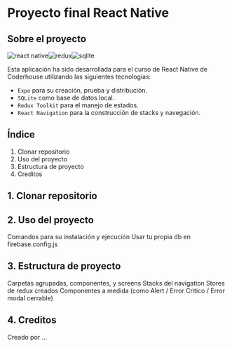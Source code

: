 # Proyecto final React Native

## Sobre el proyecto

![react native](https://img.shields.io/badge/React_Native-20232A?style=for-the-badge&logo=react&logoColor=61DAFB)![redux](https://img.shields.io/badge/Redux-593D88?style=for-the-badge&logo=redux&logoColor=white)![sqlite](https://img.shields.io/badge/SQLite-07405E?style=for-the-badge&logo=sqlite&logoColor=white)

Esta aplicación ha sido desarrollada para el curso de React Native de Coderhouse utilizando las siguientes tecnologías:

- `Expo` para su creación, prueba y distribución.
- `SQLite` como base de datos local.
- `Redux Toolkit` para el manejo de estados.
- `React Navigation` para la construcción de stacks y navegación.

## Índice

1) Clonar repositorio
2) Uso del proyecto
3) Estructura de proyecto
4) Creditos

## 1. Clonar repositorio

## 2. Uso del proyecto
Comandos para su instalación y ejecución
Usar tu propia db en firebase.config.js

## 3. Estructura de proyecto
Carpetas agrupadas, componentes, y screens
Stacks del navigation
Stores de redux creados
Componentes a medida (como Alert / Error Critico / Error modal cerrable)

## 4. Creditos
Creado por ...
